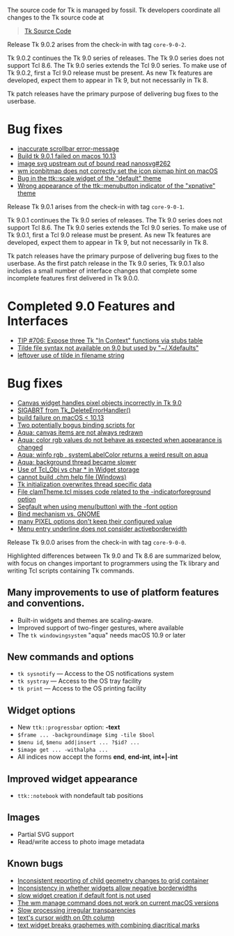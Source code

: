 
The source code for Tk is managed by fossil.  Tk developers coordinate all
changes to the Tk source code at

> [Tk Source Code](https://core.tcl-lang.org/tk/)

Release Tk 9.0.2 arises from the check-in with tag `core-9-0-2`.

Tk 9.0.2 continues the Tk 9.0 series of releases.  The Tk 9.0 series
does not support Tcl 8.6.  The Tk 9.0 series extends the Tcl 9.0 series.
To make use of Tk 9.0.2, first a Tcl 9.0 release must be present.
As new Tk features are developed, expect them to appear in Tk 9, but not
necessarily in Tk 8.

Tk patch releases have the primary purpose of delivering bug fixes
to the userbase.

# Bug fixes
 - [inaccurate scrollbar error-message](https://core.tcl-lang.org/tk/tktview/f88118)
 - [Build tk 9.0.1 failed on macos 10.13](https://core.tcl-lang.org/tk/tktview/cb5d77)
 - [image svg upstream out of bound read nanosvg#262](https://core.tcl-lang.org/tk/tktview/121786)
 - [wm iconbitmap does not correctly set the icon pixmap hint on macOS](https://core.tcl-lang.org/tk/tktview/13ac26)
 - [Bug in the ttk::scale widget of the "default" theme](https://core.tcl-lang.org/tk/tktview/126d07)
 - [Wrong appearance of the ttk::menubutton indicator of the "xpnative" theme](https://core.tcl-lang.org/tk/tktview/525536)

Release Tk 9.0.1 arises from the check-in with tag `core-9-0-1`.

Tk 9.0.1 continues the Tk 9.0 series of releases.  The Tk 9.0 series
does not support Tcl 8.6.  The Tk 9.0 series extends the Tcl 9.0 series.
To make use of Tk 9.0.1, first a Tcl 9.0 release must be present.
As new Tk features are developed, expect them to appear in Tk 9, but not
necessarily in Tk 8.

Tk patch releases have the primary purpose of delivering bug fixes
to the userbase.  As the first patch release in the Tk 9.0 series,
Tk 9.0.1 also includes a small number of interface changes that complete
some incomplete features first delivered in Tk 9.0.0.

# Completed 9.0 Features and Interfaces
 - [TIP #706: Expose three Tk "In Context" functions via stubs table](https://core.tcl-lang.org/tips/doc/trunk/tip/706.md)
 - [Tilde file syntax not available on 9.0 but used by "~/.Xdefaults"](https://core.tcl-lang.org/tk/tktview/fcfddc)
 - [leftover use of tilde in filename string](https://core.tcl-lang.org/tk/tktview/767702)

# Bug fixes
 - [Canvas widget handles pixel objects incorrectly in Tk 9.0](https://core.tcl-lang.org/tk/tktview/610a73)
 - [SIGABRT from Tk_DeleteErrorHandler()](https://core.tcl-lang.org/tk/tktview/f52986)
 - [build failure on macOS < 10.13](https://core.tcl-lang.org/tk/tktview/d48cbf)
 - [Two potentially bogus binding scripts for <TouchpadScroll>](https://core.tcl-lang.org/tk/tktview/73c5e3)
 - [Aqua: canvas items are not always redrawn](https://core.tcl-lang.org/tk/tktview/5869c2)
 - [Aqua: color rgb values do not behave as expected when appearance is changed](https://core.tcl-lang.org/tk/tktview/01f58b)
 - [Aqua: winfo rgb . systemLabelColor returns a weird result on aqua](https://core.tcl-lang.org/tk/tktview/23b57a)
 - [Aqua: background thread became slower](https://core.tcl-lang.org/tk/tktview/547cc6)
 - [Use of Tcl_Obj vs char * in Widget storage](https://core.tcl-lang.org/tk/tktview/f91aa2)
 - [cannot build .chm help file (Windows)](https://core.tcl-lang.org/tk/tktview/bb110c)
 - [Tk initialization overwrites thread specific data](https://core.tcl-lang.org/tk/tktview/bcbf4c)
 - [File clamTheme.tcl misses code related to the -indicatorforeground option](https://core.tcl-lang.org/tk/tktview/a69fd7)
 - [Segfault when using menu(button) with the -font option](https://core.tcl-lang.org/tk/tktview/8ce672)
 - [Bind mechanism vs. GNOME](https://core.tcl-lang.org/tk/tktview/6bdf1a)
 - [many PIXEL options don't keep their configured value](https://core.tcl-lang.org/tk/tktview/29ba53)
 - [Menu entry underline does not consider activeborderwidth](https://core.tcl-lang.org/tk/tktview/844c0b)

Release Tk 9.0.0 arises from the check-in with tag `core-9-0-0`.

Highlighted differences between Tk 9.0 and Tk 8.6 are summarized below,
with focus on changes important to programmers using the Tk library and
writing Tcl scripts containing Tk commands.

## Many improvements to use of platform features and conventions.
 - Built-in widgets and themes are scaling-aware.
 - Improved support of two-finger gestures, where available
 - The `tk windowingsystem` "aqua" needs macOS 10.9 or later

## New commands and options
 - `tk sysnotify` — Access to the OS notifications system
 - `tk systray` — Access to the OS tray facility
 - `tk print` — Access to the OS printing facility

## Widget options
 - New `ttk::progressbar` option: **-text**
 - `$frame ... -backgroundimage $img -tile $bool`
 - `$menu id`, `$menu add|insert ... ?$id? ...`
 - `$image get ... -withalpha ...`
 - All indices now accept the forms **end**, **end-int**, **int+|-int**

## Improved widget appearance
 - `ttk::notebook` with nondefault tab positions

## Images
 - Partial SVG support
 - Read/write access to photo image metadata

## Known bugs
 - [Inconsistent reporting of child geometry changes to grid container](https://core.tcl-lang.org/tk/tktview/beaa8e)
 - [Inconsistency in whether widgets allow negative borderwidths](https://core.tcl-lang.org/tk/tktview/5f739d)
 - [slow widget creation if default font is not used](https://core.tcl-lang.org/tk/tktview/8da7af)
 - [The wm manage command does not work on current macOS versions](https://core.tcl-lang.org/tk/tktview/8a6012)
 - [Slow processing irregular transparencies](https://core.tcl-lang.org/tk/tktview/919066)
 - [text's cursor width on 0th column](https://core.tcl-lang.org/tk/tktview/47fbfc)
 - [text widget breaks graphemes with combining diacritical marks](https://core.tcl-lang.org/tk/tktview/442208)

